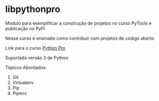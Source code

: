 # libpythonpro
Modulo para exemplificar a construção de projetos no curso PyTools e publicação no PyPi

Nesse curso é ensinado como contribuir com projetos de código aberto

Link para o curso [Python Pro](https://www.python.pro.br)

Suportada versão 3 de Python

Tópicos Abordados:
1. Git
2. Virtualenv
3. Pip
4. Pipenv

